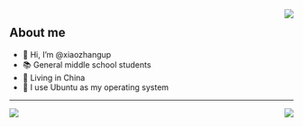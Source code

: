 <img align="right" src="https://github-readme-stats.vercel.app/api?username=xiaozhangup&layout=compact&hide_border=false&show_icons=true&theme=tokyonight">

## About me

- 👋 Hi, I’m @xiaozhangup
- 📚️ General middle school students
- 💉 Living in China
- 🦐 I use Ubuntu as my operating system
---
<img align="left" src="https://github-readme-stats.vercel.app/api/top-langs/?username=xiaozhangup&layout=compact&hide_border=true&show_icons=true&card_width=1024&theme=tokyonight">
<img align="right" src="https://count.getloli.com/get/@xiaozhangup">
